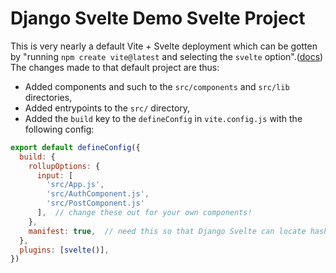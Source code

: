 # Django Svelte Demo Svelte Project

This is very nearly a default Vite + Svelte deployment which can be gotten by "running `npm create vite@latest` and selecting the `svelte` option".([docs](https://svelte.dev/docs/introduction#start-a-new-project-alternatives-to-sveltekit)) The changes made to that default project are thus:
* Added components and such to the `src/components` and `src/lib` directories,
* Added entrypoints to the `src/` directory,
* Added the `build` key to the `defineConfig` in `vite.config.js` with the following config:

```js
export default defineConfig({
  build: {
    rollupOptions: {
      input: [
        'src/App.js',
        'src/AuthComponent.js',
        'src/PostComponent.js'
      ],  // change these out for your own components!
    },
    manifest: true,  // need this so that Django Svelte can locate hashed files
  },
  plugins: [svelte()],
})
```


